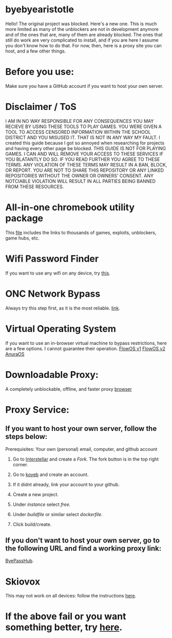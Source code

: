 # byebyearistotle
Hello!
The original project was blocked. Here's a new one.
This is much more limited as many of the unblockers are not in development anymore and of the ones that are, many of them are already blocked. The ones that still do work are very complicated to install, and if you are here I assume you don't know how to do that. For now, then, here is a proxy site you can host, and a few other things.
# Before you use:
Make sure you have a GitHub account if you want to host your own server.

# Disclaimer / ToS
I AM IN NO WAY RESPONSIBLE FOR ANY CONSEQUENCES YOU MAY RECIEVE BY USING THESE TOOLS TO PLAY GAMES. YOU WERE GIVEN A TOOL TO ACCESS CENSORED INFORMATION WITHIN THE SCHOOL DISTRICT AND YOU MISUSED IT. THAT IS NOT IN ANY WAY MY FAULT. I created this guide because I got so annoyed when researching for projects and having every other page be blocked. THIS GUIDE IS NOT FOR PLAYING GAMES. I CAN AND WILL REMOVE YOUR ACCESS TO THESE SERVICES IF YOU BLATANTLY DO SO. IF YOU READ FURTHER YOU AGREE TO THESE TERMS. ANY VIOLATION OF THESE TERMS MAY RESULT IN A BAN, BLOCK, OR REPORT.
YOU ARE NOT TO SHARE THIS REPOSITORY OR ANY LINKED REPOSITORIES WITHOUT THE OWNER OR OWNERS' CONSENT. ANY NOTCIABLE VIOLATION WILL RESULT IN ALL PARTIES BEING BANNED FROM THESE RESOURCES.

# All-in-one chromebook utility package

This [file](https://github.com/S-PScripts/chromebook-utilities/archive/refs/heads/main.zip) includes the links to thousands of games, exploits, unblockers, game hubs, etc.

# Wifi Password Finder

If you want to use any wifi on any device, try [this](https://github.com/cynicsketch/netexportwifipass).

# ONC Network Bypass

Always try this step first, as it is the most reliable. [link](https://github.com/JerryMyuu/ONC).

# Virtual Operating System

If you want to use an in-browser virtual machine to bypass restrictions, here are a few options. I cannot guarantee their operation.
[FlowOS v1](https://flowos-v1.vercel.app/)
[FlowOS v2](https://flowos-v2.vercel.app/)
[AnuraOS](https://anura.pro)

# Downloadable Proxy:

A completely unblockable, offline, and faster proxy [browser](https://helios-gold.vercel.app/)

# Proxy Service:

## If you want to host your own server, follow the steps below:

Prerequisites:
Your own (personal) email, computer, and github account

1. Go to [Interstellar](https://github.com/InterstellarNetwork/Interstellar) and create a *Fork*. The fork button is in the top right corner.

2. Go to [koyeb](koyeb.com) and create an account.

3. If it didnt already, link your account to your github.

4. Create a new project.

5. Under *instance* select *free*.

6. Under *buildfile* or similar select *dockerfile*.

7. Click build/create.

## If you don't want to host your own server, go to the following URL and find a working proxy link:
[ByePassHub](https://github.com/Foreverflo/ByePassHub).

# Skiovox

This may not work on all devices: follow the instructions [here](https://skiovox.netlify.app/skiovox.pdf).

# If the above fail or you want something better, try [here](https://github.com/Foreverflo/ByePassHub).
